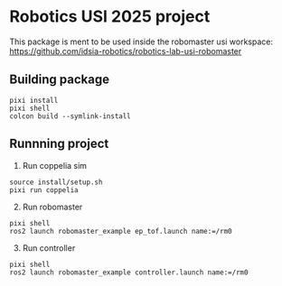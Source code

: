 # Robotics USI 2025 project

This package is ment to be used inside the robomaster usi workspace: https://github.com/idsia-robotics/robotics-lab-usi-robomaster

## Building package

`pixi install`\
`pixi shell`\
`colcon build --symlink-install`

## Runnning project

1) Run coppelia sim

`source install/setup.sh`\
`pixi run coppelia`

2) Run robomaster

`pixi shell`\
`ros2 launch robomaster_example ep_tof.launch name:=/rm0`

3) Run controller

`pixi shell`\
`ros2 launch robomaster_example controller.launch name:=/rm0`